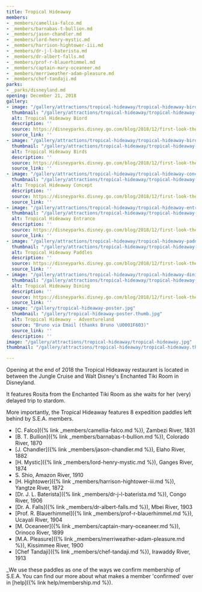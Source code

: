 ```yaml
---
title: Tropical Hideaway
members:
- _members/camellia-falco.md
- _members/barnabas-t-bullion.md
- _members/jason-chandler.md
- _members/lord-henry-mystic.md
- _members/harrison-hightower-iii.md
- _members/dr-j-l-baterista.md
- _members/dr-albert-falls.md
- _members/prof-r-blauerhimmel.md
- _members/captain-mary-oceaneer.md
- _members/merriweather-adam-pleasure.md
- _members/chef-tandaji.md
parks:
- _parks/disneyland.md
opening: December 21, 2018
gallery:
- image: "/gallery/attractions/tropical-hideaway/tropical-hideaway-bird.jpg"
  thumbnail: "/gallery/attractions/tropical-hideaway/tropical-hideaway-bird.thumb.jpg"
  alt: Tropical Hideaway Biord
  description: ''
  source: https://disneyparks.disney.go.com/blog/2018/12/first-look-the-tropical-hideaway-at-disneyland-park/
  source_link: ''
- image: "/gallery/attractions/tropical-hideaway/tropical-hideaway-birds.jpg"
  thumbnail: "/gallery/attractions/tropical-hideaway/tropical-hideaway-birds.thumb.jpg"
  alt: Tropical Hideaway Birds
  description: ''
  source: https://disneyparks.disney.go.com/blog/2018/12/first-look-the-tropical-hideaway-at-disneyland-park/
  source_link: ''
- image: "/gallery/attractions/tropical-hideaway/tropical-hideaway-concept.jpg"
  thumbnail: "/gallery/attractions/tropical-hideaway/tropical-hideaway-concept.thumb.jpg"
  alt: Tropical Hideaway Concept
  description: ''
  source: https://disneyparks.disney.go.com/blog/2018/12/first-look-the-tropical-hideaway-at-disneyland-park/
  source_link: ''
- image: "/gallery/attractions/tropical-hideaway/tropical-hideaway-entrance.jpg"
  thumbnail: "/gallery/attractions/tropical-hideaway/tropical-hideaway-entrance.thumb.jpg"
  alt: Tropical Hideaway Entrance
  description: ''
  source: https://disneyparks.disney.go.com/blog/2018/12/first-look-the-tropical-hideaway-at-disneyland-park/
  source_link: ''
- image: "/gallery/attractions/tropical-hideaway/tropical-hideaway-paddles.jpg"
  thumbnail: "/gallery/attractions/tropical-hideaway/tropical-hideaway-paddles.thumb.jpg"
  alt: Tropical Hideaway Paddles
  description: ''
  source: https://disneyparks.disney.go.com/blog/2018/12/first-look-the-tropical-hideaway-at-disneyland-park/
  source_link: ''
- image: "/gallery/attractions/tropical-hideaway/tropical-hideaway-dining.jpg"
  thumbnail: "/gallery/attractions/tropical-hideaway/tropical-hideaway-dining.thumb.jpg"
  alt: Tropical Hideaway Dining
  description: ''
  source: https://disneyparks.disney.go.com/blog/2018/12/first-look-the-tropical-hideaway-at-disneyland-park/
  source_link: ''
- image: "/gallery/tropical-hideaway-poster.jpg"
  thumbnail: "/gallery/tropical-hideaway-poster.thumb.jpg"
  alt: Tropical Hideaway - Adventureland
  source: "Bruno via Email (thanks Bruno \U0001F603)"
  source_link: ''
  description: ''
image: "/gallery/attractions/tropical-hideaway/tropical-hideaway.jpg"
thumbnail: "/gallery/attractions/tropical-hideaway/tropical-hideaway.thumb.jpg"

---
```

Opening at the end of 2018 the Tropical Hideaway restaurant is located in between the Jungle Cruise and Walt Disney's Enchanted Tiki Room in Disneyland.

It features Rosita from the Enchanted Tiki Room as she waits for her (very) delayed trip to stardom.

More importantly, the Tropical Hideaway features 8 expedition paddles left behind by S.E.A. members.

* [C. Falco]({% link _members/camellia-falco.md %}), Zambezi River, 1831
* [B. T. Bullion]({% link _members/barnabas-t-bullion.md %}), Colorado River, 1870
* [J. Chandler]({% link _members/jason-chandler.md %}), Elaho River, 1882
* [H. Mystic]({% link _members/lord-henry-mystic.md %}), Ganges River, 1874
* S. Shio, Amazon River, 1910
* [H. Hightower]({% link _members/harrison-hightower-iii.md %}), Yangtze River, 1872
* [Dr. J. L. Baterista]({% link _members/dr-j-l-baterista.md %}), Congo River, 1906
* [Dr. A. Falls]({% link _members/dr-albert-falls.md %}), Mbei River, 1903
* [Prof. R. Blauerhimmel]({% link _members/prof-r-blauerhimmel.md %}), Ucayali River, 1904
* [M. Oceaneer]({% link _members/captain-mary-oceaneer.md %}), Orinoco River, 1899
* [M.A. Pleasure]({% link _members/merriweather-adam-pleasure.md %}), Kissimmee River, 1900
* [Chef Tandaji]({% link _members/chef-tandaji.md %}), Irawaddy River, 1913

_We use these paddles as one of the ways we confirm membership of S.E.A. You can find our more about what makes a member 'confirmed' over in [help]({% link help/membership.md %}).